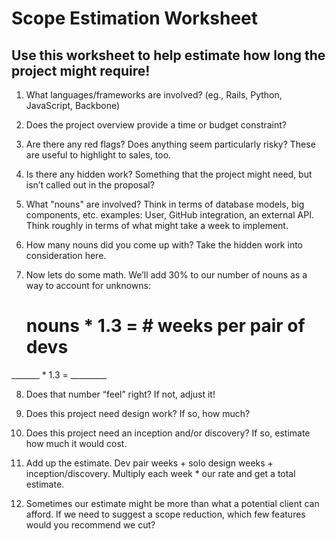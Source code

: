 # Scope Estimation Worksheet

## Use this worksheet to help estimate how long the project might require!

1. What languages/frameworks are involved? (eg., Rails, Python, JavaScript, Backbone)

2. Does the project overview provide a time or budget constraint?

3. Are there any red flags? Does anything seem particularly risky? These are useful to highlight to sales, too.

4. Is there any hidden work? Something that the project might need, but isn’t called out in the proposal?

5. What "nouns" are involved? Think in terms of database models, big components, etc.
examples: User, GitHub integration, an external API. Think roughly in terms of what might take a week to implement.

6. How many nouns did you come up with? Take the hidden work into consideration here.

7. Now lets do some math. We’ll add 30% to our number of nouns as a way to account for unknowns:
     # nouns * 1.3 = # weeks per pair of devs

_______ * 1.3 = _________

8. Does that number “feel” right? If not, adjust it!

9. Does this project need design work? If so, how much?

10. Does this project need an inception and/or discovery? If so, estimate how much it would cost.

11. Add up the estimate. Dev pair weeks + solo design weeks + inception/discovery. Multiply each week * our rate and get a total estimate.

12. Sometimes our estimate might be more than what a potential client can afford. If we need to suggest a scope reduction, which few features would you recommend we cut?

